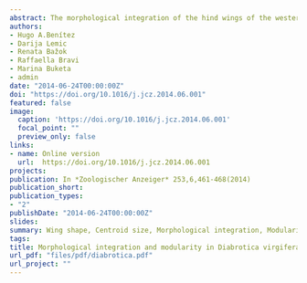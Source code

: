 ```yaml
---
abstract: The morphological integration of the hind wings of the western corn rootworm Diabrotica virgifera virgifera LeConte was investigated to get a better insight of the undergone by this invasive species. Geometric morphometric methods were used to test two modularity hypotheses associated with the wing development and function (hypothesis H1 anterior/posterior or H2 distal/proximal wing parts). Both hypotheses were rejected and the results showed the integrated behavior of the hind wings of D. v. virgifera. The hypothesized modules do not represent separate units of variation, so in a similar fashion as exhibited by the model species Drosophila melanogaster, the hind wings of D. v. virgifera act as a single functional unit. The moderate covariation strength found between anterior and posterior and distal and proximal parts of the hind wing of D. v. virgifera confirms its integrated behavior. We conclude that the wing shape shows internal integration, which could enable flexibility and thus enhance flight maneuverability. This study contributes to the understanding of morphological integration and modularity on a non-model organism. Additionally, these findings lay the groundwork for future flight performance and biogeographical studies on how wing shape and size vary across the endemic and expanded/invaded range in the USA and Europe infested with D. v. virgifera.
authors:
- Hugo A.Benítez
- Darija Lemic
- Renata Bažok
- Raffaella Bravi
- Marina Buketa
- admin
date: "2014-06-24T00:00:00Z"
doi: "https://doi.org/10.1016/j.jcz.2014.06.001"
featured: false
image:
  caption: 'https://doi.org/10.1016/j.jcz.2014.06.001'
  focal_point: ""
  preview_only: false
links:
- name: Online version
  url:  https://doi.org/10.1016/j.jcz.2014.06.001
projects:
publication: In *Zoologischer Anzeiger* 253,6,461-468(2014)
publication_short: 
publication_types:
- "2"
publishDate: "2014-06-24T00:00:00Z"
slides: 
summary: Wing shape, Centroid size, Morphological integration, Modularity, Diabrotica
tags:
title: Morphological integration and modularity in Diabrotica virgifera virgifera LeConte (Coleoptera Chrysomelidae) hind wings
url_pdf: "files/pdf/diabrotica.pdf"
url_project: ""
---
```


